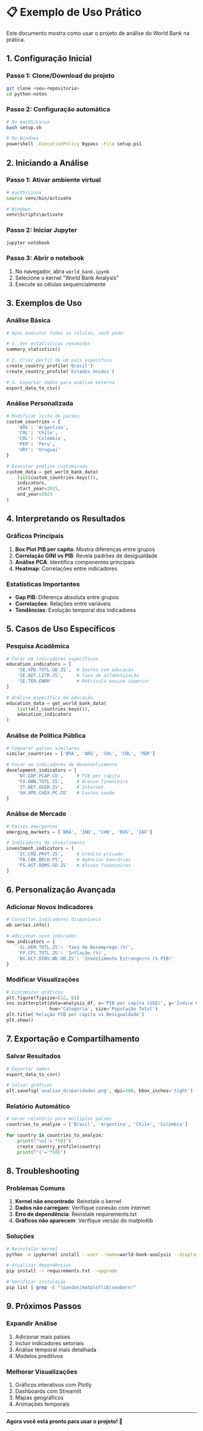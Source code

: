 # 📋 Exemplo de Uso Prático

Este documento mostra como usar o projeto de análise do World Bank na prática.

## 1. Configuração Inicial

### Passo 1: Clone/Download do projeto
```bash
git clone <seu-repositorio> 
cd python-notes
```

### Passo 2: Configuração automática
```bash
# No macOS/Linux
bash setup.sh

# No Windows
powershell -ExecutionPolicy Bypass -File setup.ps1
```

## 2. Iniciando a Análise

### Passo 1: Ativar ambiente virtual
```bash
# macOS/Linux
source venv/bin/activate

# Windows
venv\Scripts\activate
```

### Passo 2: Iniciar Jupyter
```bash
jupyter notebook
```

### Passo 3: Abrir o notebook
1. No navegador, abra `world_bank.ipynb`
2. Selecione o kernel "World Bank Analysis"
3. Execute as células sequencialmente

## 3. Exemplos de Uso

### Análise Básica
```python
# Após executar todas as células, você pode:

# 1. Ver estatísticas resumidas
summary_statistics()

# 2. Criar perfil de um país específico
create_country_profile('Brasil')
create_country_profile('Estados Unidos')

# 3. Exportar dados para análise externa
export_data_to_csv()
```

### Análise Personalizada
```python
# Modificar lista de países
custom_countries = {
    'ARG': 'Argentina',
    'CHL': 'Chile',
    'COL': 'Colômbia',
    'PER': 'Peru',
    'URY': 'Uruguai'
}

# Executar análise customizada
custom_data = get_world_bank_data(
    list(custom_countries.keys()), 
    indicators, 
    start_year=2015, 
    end_year=2023
)
```

## 4. Interpretando os Resultados

### Gráficos Principais
1. **Box Plot PIB per capita**: Mostra diferenças entre grupos
2. **Correlação GINI vs PIB**: Revela padrões de desigualdade
3. **Análise PCA**: Identifica componentes principais
4. **Heatmap**: Correlações entre indicadores

### Estatísticas Importantes
- **Gap PIB**: Diferença absoluta entre grupos
- **Correlações**: Relações entre variáveis
- **Tendências**: Evolução temporal dos indicadores

## 5. Casos de Uso Específicos

### Pesquisa Acadêmica
```python
# Focar em indicadores específicos
education_indicators = [
    'SE.XPD.TOTL.GD.ZS',  # Gastos com educação
    'SE.ADT.LITR.ZS',     # Taxa de alfabetização
    'SE.TER.ENRR'         # Matrícula ensino superior
]

# Análise específica de educação
education_data = get_world_bank_data(
    list(all_countries.keys()), 
    education_indicators
)
```

### Análise de Política Pública
```python
# Comparar países similares
similar_countries = ['BRA', 'ARG', 'CHL', 'COL', 'PER']

# Focar em indicadores de desenvolvimento
development_indicators = [
    'NY.GDP.PCAP.CD',     # PIB per capita
    'FX.OWN.TOTL.ZS',     # Acesso financeiro
    'IT.NET.USER.ZS',     # Internet
    'SH.XPD.CHEX.PC.CD'   # Gastos saúde
]
```

### Análise de Mercado
```python
# Países emergentes
emerging_markets = ['BRA', 'IND', 'CHN', 'RUS', 'ZAF']

# Indicadores de investimento
investment_indicators = [
    'IC.CRD.PRVT.ZS',     # Crédito privado
    'FB.CBK.BRCH.P5',     # Agências bancárias
    'FS.AST.DOMS.GD.ZS'   # Ativos financeiros
]
```

## 6. Personalização Avançada

### Adicionar Novos Indicadores
```python
# Consultar indicadores disponíveis
wb.series.info()

# Adicionar novo indicador
new_indicators = {
    'SL.UEM.TOTL.ZS': 'Taxa de Desemprego (%)',
    'FP.CPI.TOTL.ZG': 'Inflação (%)',
    'BX.KLT.DINV.WD.GD.ZS': 'Investimento Estrangeiro (% PIB)'
}
```

### Modificar Visualizações
```python
# Customizar gráficos
plt.figure(figsize=(12, 8))
sns.scatterplot(data=analysis_df, x='PIB per capita (USD)', y='Índice GINI', 
                hue='Categoria', size='População Total')
plt.title('Relação PIB per capita vs Desigualdade')
plt.show()
```

## 7. Exportação e Compartilhamento

### Salvar Resultados
```python
# Exportar dados
export_data_to_csv()

# Salvar gráficos
plt.savefig('analise_disparidades.png', dpi=300, bbox_inches='tight')
```

### Relatório Automático
```python
# Gerar relatório para múltiplos países
countries_to_analyze = ['Brasil', 'Argentina', 'Chile', 'Colômbia']

for country in countries_to_analyze:
    print(f"\n{'='*50}")
    create_country_profile(country)
    print(f"{'='*50}")
```

## 8. Troubleshooting

### Problemas Comuns
1. **Kernel não encontrado**: Reinstale o kernel
2. **Dados não carregam**: Verifique conexão com internet
3. **Erro de dependência**: Reinstale requirements.txt
4. **Gráficos não aparecem**: Verifique versão do matplotlib

### Soluções
```bash
# Reinstalar kernel
python -m ipykernel install --user --name=world-bank-analysis --display-name="World Bank Analysis" --force

# Atualizar dependências
pip install -r requirements.txt --upgrade

# Verificar instalação
pip list | grep -E "(pandas|matplotlib|seaborn)"
```

## 9. Próximos Passos

### Expandir Análise
1. Adicionar mais países
2. Incluir indicadores setoriais
3. Análise temporal mais detalhada
4. Modelos preditivos

### Melhorar Visualizações
1. Gráficos interativos com Plotly
2. Dashboards com Streamlit
3. Mapas geográficos
4. Animações temporais

---

**Agora você está pronto para usar o projeto! 🚀** 